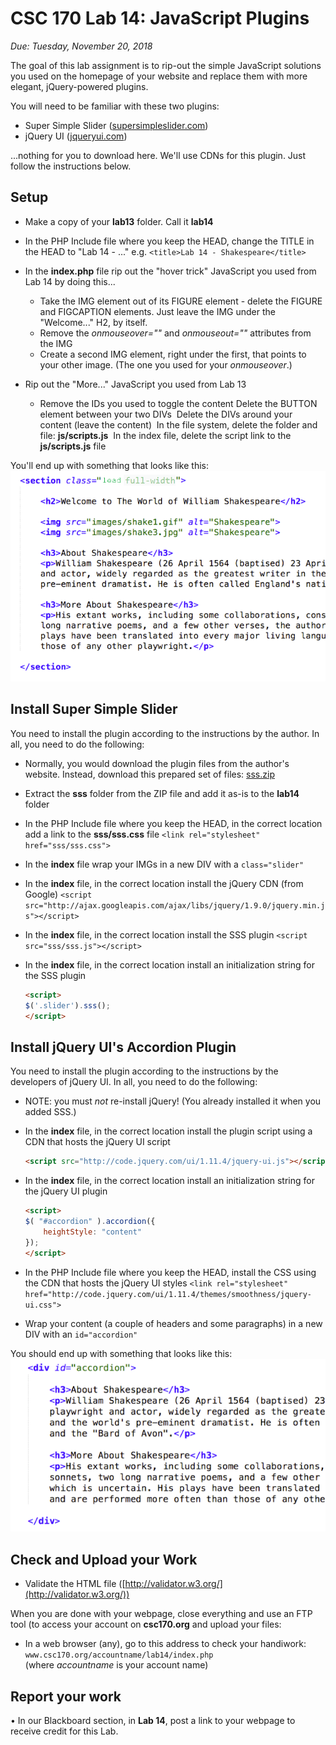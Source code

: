# CSC 170 Lab 14: JavaScript Plugins
*Due: Tuesday, November 20, 2018*

The goal of this lab assignment is to rip-out the simple JavaScript solutions you used on the homepage of your website and replace them with more elegant, jQuery-powered plugins.

You will need to be familiar with these two plugins:

- Super Simple Slider ([supersimpleslider.com](http://supersimpleslider.com))
- jQuery UI ([jqueryui.com](http://jqueryui.com)) 

...nothing for you to download here. We'll use CDNs for this plugin. Just follow the instructions below.


## Setup

- Make a copy of your **lab13** folder.  Call it **lab14**

- In the PHP Include file where you keep the HEAD, change the TITLE in the HEAD  to "Lab 14 - ..."  e.g.  `<title>Lab 14 - Shakespeare</title>` 

- In the **index.php** file rip out the "hover trick" JavaScript you used from Lab 14 by doing this...

	- Take the IMG element out of its FIGURE element - delete the FIGURE and FIGCAPTION elements.  Just leave the IMG under the "Welcome..." H2, by itself.
	- Remove the *onmouseover=""* and *onmouseout=""* attributes from the IMG
	- Create a second IMG element, right under the first, that points to your other image.  (The one you used for your *onmouseover*.)

- Rip out the "More..." JavaScript you used from Lab 13
	-	Remove the IDs you used to toggle the content
			Delete the BUTTON element between your two DIVs
		​	Delete the DIVs around your content (leave the content)
		​	In the file system, delete the folder and file: **js/scripts.js**
		​	In the index file, delete the script link to the **js/scripts.js** file

You'll end up with something that looks like this:
![section of HTML](media/code-snippet1.png "something that looks like this")

## Install Super Simple Slider
You need to install the plugin according to the instructions by the author.  In all, you need to do the following:
- Normally, you would download the plugin files from the author's website.  Instead, download this prepared set of files: [sss.zip](sss.zip)

- Extract the **sss** folder from the ZIP file and add it as-is to the **lab14** folder

- In the PHP Include file where you keep the HEAD, in the correct location add a link to the **sss/sss.css** file
  `<link rel="stylesheet" href="sss/sss.css">`

- In the **index** file wrap your IMGs in a new DIV with a `class="slider"`

- In the **index** file, in the correct location install the jQuery CDN (from Google)
  `<script src="http://ajax.googleapis.com/ajax/libs/jquery/1.9.0/jquery.min.js"></script>`

- In the **index** file, in the correct location install the SSS plugin `<script src="sss/sss.js"></script>`

- In the **index** file, in the correct location install an initialization string for the SSS plugin

  ```html
  <script>
  $('.slider').sss();
  </script>
  ```

## Install jQuery UI's Accordion Plugin
You need to install the plugin according to the instructions by the developers of jQuery UI.  In all, you need to do the following:

- NOTE: you must *not* re-install jQuery!  (You already installed it when you added SSS.)
- In the **index** file, in the correct location install the plugin script using a CDN that hosts the jQuery UI script

	```html
	<script src="http://code.jquery.com/ui/1.11.4/jquery-ui.js"></script>
	```

- In the **index** file, in the correct location install an initialization string for the jQuery UI plugin

	```html
	<script>
	$( "#accordion" ).accordion({
		heightStyle: "content"
	});
	</script>
	```

- In the PHP Include file where you keep the HEAD, install the CSS using the CDN that hosts the jQuery UI styles
`<link rel="stylesheet" href="http://code.jquery.com/ui/1.11.4/themes/smoothness/jquery-ui.css">`

- Wrap your content (a couple of headers and some paragraphs) in a new DIV with an `id="accordion"`

You should end up with something that looks like this:
![section of HTML](media/code-snippet2.png "something that looks like this")

## Check and Upload your Work
- Validate the HTML file ([http://validator.w3.org/](http://validator.w3.org/))

When you are done with your webpage, close everything and use an FTP tool (to access your account on **csc170.org** and upload your files:

- In a web browser (any), go to this address to check your handiwork: 
	```www.csc170.org/accountname/lab14/index.php```<br>
	(where *accountname* is your account name)

## Report your work
•	In our Blackboard section, in **Lab 14**, post a link to your webpage to receive credit for this Lab. 
